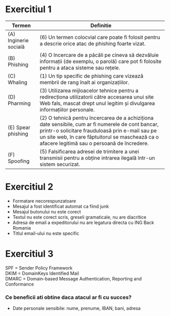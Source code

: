 # Exercitiul 1

| Termen | Definitie |
|---	|---	|
| (A) Inginerie socială | (6) Un termen colocvial care poate fi folosit pentru a descrie orice atac de phishing foarte vizat. |
| (B) Phishing | (4) O încercare de a păcăli pe cineva să dezvăluie informații (de exemplu, o parolă) care pot fi folosite pentru a ataca sisteme sau rețele. |
| (C) Whaling | (1) Un tip specific de phishing care vizează membrii de rang înalt ai organizațiilor. |
| (D) Pharming | (3) Utilizarea mijloacelor tehnice pentru a redirecționa utilizatorii către accesarea unui site Web fals, mascat drept unul legitim și divulgarea informațiilor personale. |
| (E) Spear phishing | (2) O tehnică pentru încercarea de a achiziționa date sensibile, cum ar fi numerele de cont bancar, printr-o solicitare frauduloasă prin e-mail sau pe un site web, în care făptuitorul se maschează ca o afacere legitimă sau o persoană de încredere. |
| (F) Spoofing | (5) Falsificarea adresei de trimitere a unei transmisii pentru a obține intrarea ilegală într-un sistem securizat.  |

# Exercitiul 2

- Formatare necorespunzatoare
- Mesajul a fost identificat automat ca fiind junk
- Mesajul butonului nu este corect
- Textul nu este corect scris, greseli gramaticale, nu are diacritice
- Adresa de email a expeditorului nu are legatura directa cu ING Back Romania
- Titlul email-ului nu este specific

# Exercitiul 3

SPF = Sender Policy Framework  
DKIM = DomainKeys Identified Mail  
DMARC = Domain-based Message Authentication, Reporting and Conformance  

### Ce beneficii ati obtine daca atacul ar fi cu succes?
- Date personale sensibile: nume, prenume, IBAN, bani, adresa

